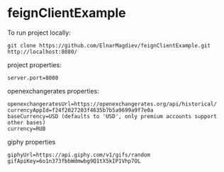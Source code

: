 # feignClientExample

To run project locally:
 
    git clone https://github.com/ElnarMagdiev/feignClientExample.git
    http://localhost:8080/
    
project properties:
  
    server.port=8080

openexchangerates properties:

    openexchangeratesUrl=https://openexchangerates.org/api/historical/
    currencyAppId=f24f2027203f4635b7b5a9699a9f7e0a
    baseCurrency=USD (defaults to 'USD', only premium accounts support other bases)
    currency=RUB

giphy properties

    giphyUrl=https://api.giphy.com/v1/gifs/random
    gifApiKey=6o1n373fbbWdmwbg9Q1tX5kIP1Vhp7OL
        
        
